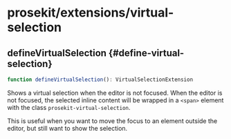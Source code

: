 # prosekit/extensions/virtual-selection

## defineVirtualSelection {#define-virtual-selection}

```ts
function defineVirtualSelection(): VirtualSelectionExtension
```

Shows a virtual selection when the editor is not focused. When the editor is
not focused, the selected inline content will be wrapped in a `<span>`
element with the class `prosekit-virtual-selection`.

This is useful when you want to move the focus to an element outside the
editor, but still want to show the selection.
